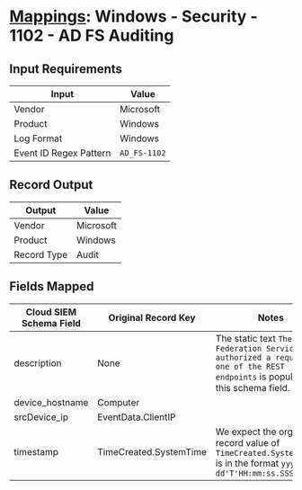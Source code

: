 # [Mappings](README.md): Windows - Security - 1102 - AD FS Auditing

## Input Requirements

|Input|Value|
|-----|-----|
|Vendor|Microsoft|
|Product|Windows|
|Log Format|Windows|
|Event ID Regex Pattern|`AD_FS-1102`|

## Record Output

|Output|Value|
|------|-----|
|Vendor|Microsoft|
|Product|Windows|
|Record Type|Audit|

## Fields Mapped

|Cloud SIEM Schema Field|Original Record Key|Notes|
|-----------------------|-------------------|-----|
|description|None|The static text `The Federation Service authorized a request to one of the REST endpoints` is populated in this schema field.|
|device_hostname|Computer||
|srcDevice_ip|EventData.ClientIP||
|timestamp|TimeCreated.SystemTime|We expect the orginal record value of `TimeCreated.SystemTime` is in the format `yyyy-MM-dd'T'HH:mm:ss.SSSSSSSSSZ`|

